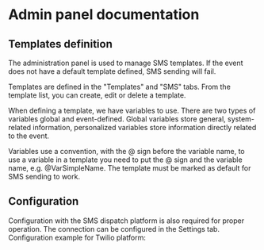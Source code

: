 # Admin panel documentation

## Templates definition

The administration panel is used to manage SMS templates.
If the event does not have a default template defined, SMS sending will fail.

Templates are defined in the "Templates" and "SMS" tabs.
From the template list, you can create, edit or delete a template.

When defining a template, we have variables to use. There are two types of variables global and event-defined.
Global variables store general, system-related information, personalized variables store information directly related to the event.


Variables use a convention, with the @ sign before the variable name, to use a variable in a template you need to put the @ sign and the variable name, e.g. @VarSimpleName.
The template must be marked as default for SMS sending to work.

## Configuration

Configuration with the SMS dispatch platform is also required for proper operation.
The connection can be configured in the Settings tab.
Configuration example for Twilio platform:
